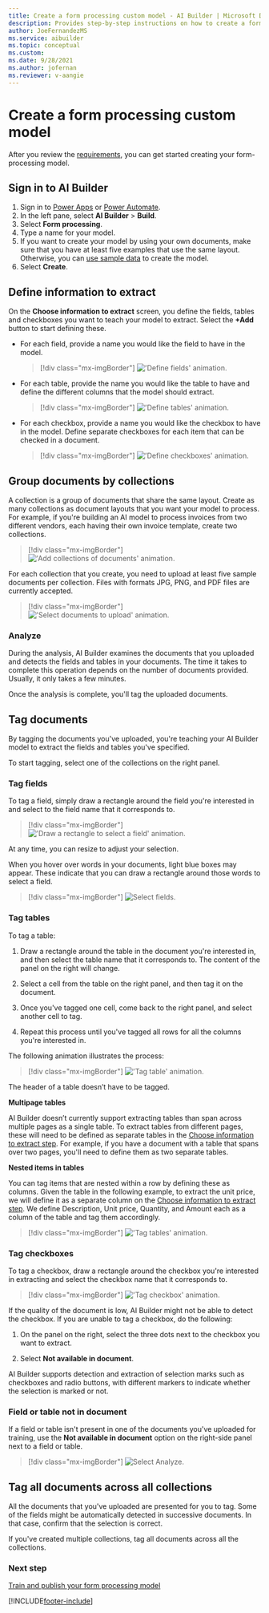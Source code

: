 ```yaml
---
title: Create a form processing custom model - AI Builder | Microsoft Docs
description: Provides step-by-step instructions on how to create a form processing model in AI Builder.
author: JoeFernandezMS
ms.service: aibuilder
ms.topic: conceptual
ms.custom: 
ms.date: 9/28/2021
ms.author: jofernan
ms.reviewer: v-aangie
---
```


# Create a form processing custom model

After you review the [requirements](form-processing-model-requirements.md), you can get started creating your form-processing model.

## Sign in to AI Builder

1. Sign in to [Power Apps](https://make.powerapps.com/) or [Power Automate](https://flow.microsoft.com/signin).
1. In the left pane, select **AI Builder** > **Build**.
1. Select **Form processing**.
1. Type a name for your model.
1. If you want to create your model by using your own documents, make sure that you have at least five examples that use the same layout. Otherwise, you can [use sample data](form-processing-sample-data.md) to create the model.
1. Select **Create**.

## Define information to extract

On the **Choose information to extract** screen, you define the fields, tables and checkboxes you want to teach your model to extract. Select the **+Add** button to start defining these.

- For each field, provide a name you would like the field to have in the model.

   > [!div class="mx-imgBorder"]
   > !['Define fields' animation.](media/form-processing-multiple-layout-define-fields-only.gif "Define fields to extract")

- For each table, provide the name you would like the table to have and define the different columns that the model should extract. 

   > [!div class="mx-imgBorder"]
   > !['Define tables' animation.](media/form-processing-multiple-layout-define-tables-only.gif "Define tables to extract")

- For each checkbox, provide a name you would like the checkbox to have in the model. Define separate checkboxes for each item that can be checked in a document.

   > [!div class="mx-imgBorder"]
   > !['Define checkboxes' animation.](media/form-processing-define-checkboxes-only.gif "Define checkboxes to extract")

## Group documents by collections

A collection is a group of documents that share the same layout. Create as many collections as document layouts that you want your model to process. For example, if you're building an AI model to process invoices from two different vendors, each having their own invoice template, create two collections.

   > [!div class="mx-imgBorder"]
   > !['Add collections of documents' animation.](media/form-processing-multiple-layout-create-collections.gif "Create collections")

For each collection that you create, you need to upload at least five sample documents per collection. Files with formats JPG, PNG, and PDF files are currently accepted.

   > [!div class="mx-imgBorder"]
   > !['Select documents to upload' animation.](media/form-processing-multiple-layout-add-documents.gif "Upload documents")

### Analyze

During the analysis, AI Builder examines the documents that you uploaded and detects the fields and tables in your documents. The time it takes to complete this operation depends on the number of documents provided. Usually, it only takes a few minutes.

Once the analysis is complete, you'll tag the uploaded documents.

## Tag documents

By tagging the documents you've uploaded, you're teaching your AI Builder model to extract the fields and tables you've specified.

To start tagging, select one of the collections on the right panel.

### Tag fields

To tag a field, simply draw a rectangle around the field you're interested in and select to the field name that it corresponds to.

   > [!div class="mx-imgBorder"]
   > !['Draw a rectangle to select a field' animation.](media/form-processing-multiple-layout-tag-fields.gif "Tag field in a document")

At any time, you can resize to adjust your selection.

When you hover over words in your documents, light blue boxes may appear. These indicate that you can draw a rectangle around those words to select a field.

   > [!div class="mx-imgBorder"]
   > ![Select fields.](media/form-select-fields.png "Select fields close up")

### Tag tables

To tag a table:

1. Draw a rectangle around the table in the document you're interested in, and then select the table name that it corresponds to. The content of the panel on the right will change.

1. Select a cell from the table on the right panel, and then tag it on the document.

1. Once you've tagged one cell, come back to the right panel, and select another cell to tag.

1. Repeat this process until you've tagged all rows for all the columns you're interested in.

The following animation illustrates the process:

   > [!div class="mx-imgBorder"]
   > !['Tag table' animation.](media/form-processing-tag-table.gif "Tag a table in a document")

The header of a table doesn’t have to be tagged.

**Multipage tables** 

AI Builder doesn’t currently support extracting tables than span across multiple pages as a single table. To extract tables from different pages, these will need to be defined as separate tables in the [Choose information to extract step](create-form-processing-model.md#define-information-to-extract). For example, if you have a document with a table that spans over two pages, you'll need to define them as two separate tables.

**Nested items in tables**

You can tag items that are nested within a row by defining these as columns. Given the table in the following example, to extract the unit price, we will define it as a separate column on the [Choose information to extract step](create-form-processing-model.md#define-information-to-extract). We define Description, Unit price, Quantity, and Amount each as a column of the table and tag them accordingly.

   > [!div class="mx-imgBorder"]
   > !['Tag tables' animation.](media/form-processing-tag-table-nested-items.png "Tag nested items in tables")

### Tag checkboxes

To tag a checkbox, draw a rectangle around the checkbox you're interested in extracting and select the checkbox name that it corresponds to.

   > [!div class="mx-imgBorder"]
   > !['Tag checkbox' animation.](media/form-processing-checkbox-tag.gif "Tag a checkbox")

If the quality of the document is low, AI Builder might not be able to detect the checkbox. If you are unable to tag a checkbox, do the following:

1. On the panel on the right, select the three dots next to the checkbox you want to extract.

1. Select **Not available in document**.

AI Builder supports detection and extraction of selection marks such as checkboxes and radio buttons, with different markers to indicate whether the selection is marked or not.

### Field or table not in document

If a field or table isn't present in one of the documents you've uploaded for training, use the **Not available in document** option on the right-side panel next to a field or table.

   > [!div class="mx-imgBorder"]
   > ![Select Analyze.](media/form-processing-multiple-layout-not-available-in-document.gif "Field or table not in document")

## Tag all documents across all collections

All the documents that you've uploaded are presented for you to tag. Some of the fields might be automatically detected in successive documents. In that case, confirm that the selection is correct.

If you've created multiple collections, tag all documents across all the collections.

### Next step

[Train and publish your form processing model](form-processing-train.md)

[!INCLUDE[footer-include](includes/footer-banner.md)]
